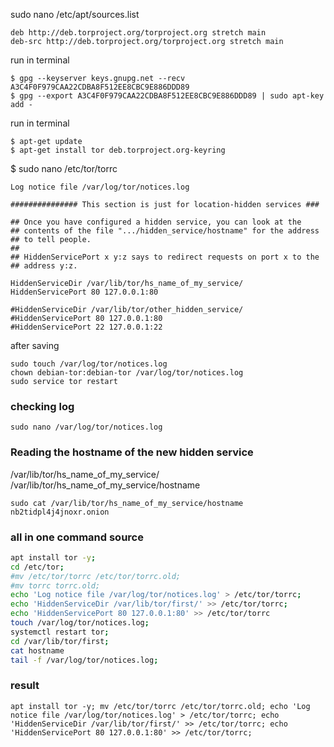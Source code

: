 



sudo nano /etc/apt/sources.list

    deb http://deb.torproject.org/torproject.org stretch main
    deb-src http://deb.torproject.org/torproject.org stretch main

run in terminal

    $ gpg --keyserver keys.gnupg.net --recv A3C4F0F979CAA22CDBA8F512EE8CBC9E886DDD89
    $ gpg --export A3C4F0F979CAA22CDBA8F512EE8CBC9E886DDD89 | sudo apt-key add -

run in terminal

    $ apt-get update
    $ apt-get install tor deb.torproject.org-keyring


$ sudo nano /etc/tor/torrc


    Log notice file /var/log/tor/notices.log

    ############### This section is just for location-hidden services ###

    ## Once you have configured a hidden service, you can look at the
    ## contents of the file ".../hidden_service/hostname" for the address
    ## to tell people.
    ##
    ## HiddenServicePort x y:z says to redirect requests on port x to the
    ## address y:z.

    HiddenServiceDir /var/lib/tor/hs_name_of_my_service/
    HiddenServicePort 80 127.0.0.1:80

    #HiddenServiceDir /var/lib/tor/other_hidden_service/
    #HiddenServicePort 80 127.0.0.1:80
    #HiddenServicePort 22 127.0.0.1:22

after saving

    sudo touch /var/log/tor/notices.log
    chown debian-tor:debian-tor /var/log/tor/notices.log
    sudo service tor restart

### checking log

    sudo nano /var/log/tor/notices.log


### Reading the hostname of the new hidden service

/var/lib/tor/hs_name_of_my_service/
<br>
/var/lib/tor/hs_name_of_my_service/hostname

    sudo cat /var/lib/tor/hs_name_of_my_service/hostname
    nb2tidpl4j4jnoxr.onion


### all in one command source

~~~bash
apt install tor -y;
cd /etc/tor;
#mv /etc/tor/torrc /etc/tor/torrc.old;
#mv torrc torrc.old;
echo 'Log notice file /var/log/tor/notices.log' > /etc/tor/torrc;
echo 'HiddenServiceDir /var/lib/tor/first/' >> /etc/tor/torrc;
echo 'HiddenServicePort 80 127.0.0.1:80' >> /etc/tor/torrc
touch /var/log/tor/notices.log;
systemctl restart tor;
cd /var/lib/tor/first;
cat hostname
tail -f /var/log/tor/notices.log;

~~~

### result

    apt install tor -y; mv /etc/tor/torrc /etc/tor/torrc.old; echo 'Log notice file /var/log/tor/notices.log' > /etc/tor/torrc; echo 'HiddenServiceDir /var/lib/tor/first/' >> /etc/tor/torrc; echo 'HiddenServicePort 80 127.0.0.1:80' >> /etc/tor/torrc;











